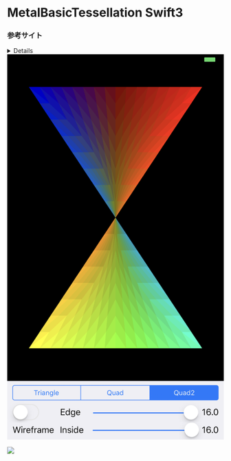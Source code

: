 # MetalBasicTessellation Swift3

### 参考サイト

<details>
http://dbank0208.com/Metal18.html

http://dbank0208.com/Metal19.html

http://dbank0208.com/Metal20.html
</details>

<img src="https://github.com/daisukenagata/MetalBasicTessellation/blob/master/Quad2.png?raw=true">

![](https://github.com/daisukenagata/MetalBasicTessellation/blob/master/MovieMetal.gif?raw=true)
